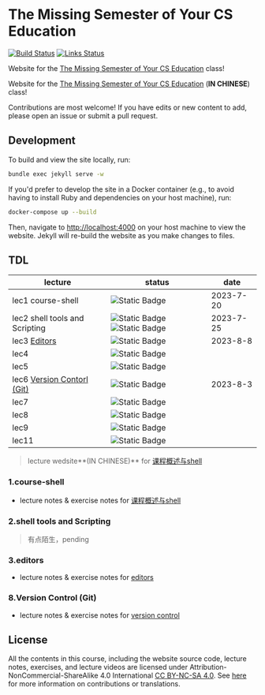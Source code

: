 # The Missing Semester of Your CS Education

[![Build Status](https://github.com/missing-semester/missing-semester/workflows/Build/badge.svg)](https://github.com/missing-semester/missing-semester/actions?query=workflow%3ABuild) [![Links Status](https://github.com/missing-semester/missing-semester/workflows/Links/badge.svg)](https://github.com/missing-semester/missing-semester/actions?query=workflow%3ALinks)

Website for the [The Missing Semester of Your CS Education](https://missing.csail.mit.edu/) class!

Website for the [The Missing Semester of Your CS Education](https://missing-semester-cn.github.io/) (**IN CHINESE**) class!

Contributions are most welcome! If you have edits or new content to add, please
open an issue or submit a pull request.

## Development

To build and view the site locally, run:

```bash
bundle exec jekyll serve -w
```

If you'd prefer to develop the site in a Docker container (e.g., to avoid
having to install Ruby and dependencies on your host machine), run:


```bash
docker-compose up --build
```

Then, navigate to <http://localhost:4000> on your host machine to view the
website. Jekyll will re-build the website as you make changes to files.

## TDL

| lecture                                                      | status                                                       | date      |
| ------------------------------------------------------------ | ------------------------------------------------------------ | --------- |
| lec1 course-shell                                            | ![Static Badge](https://img.shields.io/badge/Done-lightgreen) | 2023-7-20 |
| lec2 shell tools and Scripting                               | ![Static Badge](https://img.shields.io/badge/Cancel-ffb6c1) ![Static Badge](https://img.shields.io/badge/Pending-fffdd0) | 2023-7-25 |
| lec3 [Editors](https://www.bilibili.com/video/BV1Wh4y1s7Lj/) | ![Static Badge](https://img.shields.io/badge/Done-lightgreen) | 2023-8-8  |
| lec4                                                         | ![Static Badge](https://img.shields.io/badge/Not_Started-d3d3d3) |           |
| lec5                                                         | ![Static Badge](https://img.shields.io/badge/Not_Started-d3d3d3) |           |
| lec6 [Version Contorl (Git)](https://www.bilibili.com/video/BV1Wh4y1s7Lj) | ![Static Badge](https://img.shields.io/badge/Done-lightgreen) | 2023-8-3  |
| lec7                                                         | ![Static Badge](https://img.shields.io/badge/Not_Started-d3d3d3) |           |
| lec8                                                         | ![Static Badge](https://img.shields.io/badge/Not_Started-d3d3d3) |           |
| lec9                                                         | ![Static Badge](https://img.shields.io/badge/Not_Started-d3d3d3) |           |
| lec11                                                        | ![Static Badge](https://img.shields.io/badge/Not_Started-d3d3d3) |           |



> lecture wedsite**(IN CHINESE)** for [课程概述与shell](https://missing-semester-cn.github.io/2020/course-shell/)

### 1.course-shell

- lecture notes & exercise notes for [课程概述与shell](./_2020/course-shell.md)

### 2.shell tools and Scripting

> 有点陌生，pending

### 3.editors

- lecture notes & exercise notes for [editors](./_2020/editors.md)


### 8.Version Control (Git)

- lecture notes & exercise notes for [version control](./_2020/version-control.md)



## License

All the contents in this course, including the website source code, lecture notes, exercises, and lecture videos are licensed under Attribution-NonCommercial-ShareAlike 4.0 International [CC BY-NC-SA 4.0](https://creativecommons.org/licenses/by-nc-sa/4.0/). See [here](https://missing.csail.mit.edu/license) for more information on contributions or translations.

